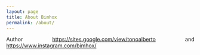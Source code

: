 ```yaml
---
layout: page
title: About Bimhox
permalink: /about/
---
```


<div style="text-align: justify"> 


Author https://sites.google.com/view/tonoalberto and https://www.instagram.com/bimhox/ 
</div>


[^1]:a Computational Design Institute.
